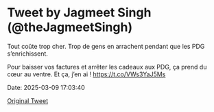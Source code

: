 # Tweet by Jagmeet Singh (@theJagmeetSingh)

Tout coûte trop cher. Trop de gens en arrachent pendant que les PDG s’enrichissent.

Pour baisser vos factures et arrêter les cadeaux aux PDG, ça prend du cœur au ventre. Et ça, j’en ai ! https://t.co/VWs3YaJ5Ms

Date: 2025-03-09 17:03:40

[Original Tweet](https://x.com/theJagmeetSingh/status/1898781746323501332)

